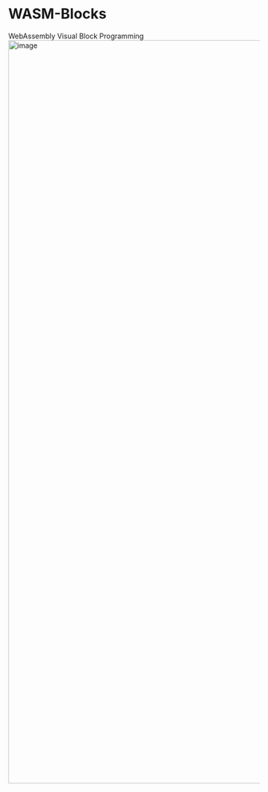 # WASM-Blocks
WebAssembly Visual Block Programming
<img width="2515" height="1491" alt="image" src="https://github.com/user-attachments/assets/c494c971-6aab-49cc-9f91-3f75ad4a859b" />

